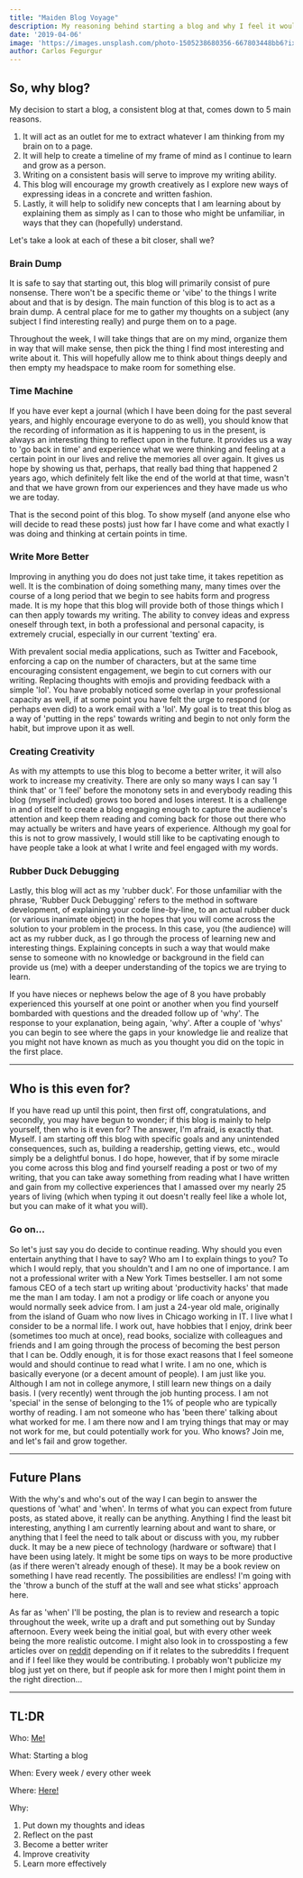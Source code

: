 ```yaml
---
title: "Maiden Blog Voyage"
description: My reasoning behind starting a blog and why I feel it would be helpful for myself and possibly others.
date: '2019-04-06'
image: 'https://images.unsplash.com/photo-1505238680356-667803448bb6?ixlib=rb-1.2.1&ixid=eyJhcHBfaWQiOjEyMDd9&auto=format&fit=crop&w=1350&q=80'
author: Carlos Fegurgur
---
```

## So, why blog?

My decision to start a blog, a consistent blog at that, comes down to 5 main reasons. 
1. It will act as an outlet for me to extract whatever I am thinking from my brain on to a page. 
2. It will help to create a timeline of my frame of mind as I continue to learn and grow as a person. 
3. Writing on a consistent basis will serve to improve my writing ability.
4. This blog will encourage my growth creatively as I explore new ways of expressing ideas in a concrete and written fashion.
5. Lastly, it will help to solidify new concepts that I am learning about by explaining them as simply as I can to those who might be unfamiliar, in ways that they can (hopefully) understand.

Let's take a look at each of these a bit closer, shall we?

### Brain Dump

It is safe to say that starting out, this blog will primarily consist of pure nonsense. There won't be a specific theme or 'vibe' to the things I write about and that is by design. The main function of this blog is to act as a brain dump. A central place for me to gather my thoughts on a subject (any subject I find interesting really) and purge them on to a page.

Throughout the week, I will take things that are on my mind, organize them in way that will make sense, then pick the thing I find most interesting and write about it. This will hopefully allow me to think about things deeply and then empty my headspace to make room for something else.   


### Time Machine

If you have ever kept a journal (which I have been doing for the past several years, and highly encourage everyone to do as well), you should know that the recording of information as it is happening to us in the present, is always an interesting thing to reflect upon in the future. It provides us a way to 'go back in time' and experience what we were thinking and feeling at a certain point in our lives and relive the memories all over again. It gives us hope by showing us that, perhaps, that really bad thing that happened 2 years ago, which definitely felt like the end of the world at that time, wasn't and that we have grown from our experiences and they have made us who we are today. 

That is the second point of this blog. To show myself (and anyone else who will decide to read these posts) just how far I have come and what exactly I was doing and thinking at certain points in time.

### Write More Better

Improving in anything you do does not just take time, it takes repetition as well. It is the combination of doing something many, many times over the course of a long period that we begin to see habits form and progress made. It is my hope that this blog will provide both of those things which I can then apply towards my writing. The ability to convey ideas and express oneself through text, in both a professional and personal capacity, is extremely crucial, especially in our current 'texting' era. 

With prevalent social media applications, such as Twitter and Facebook, enforcing a cap on the number of characters, but at the same time encouraging consistent engagement, we begin to cut corners with our writing. Replacing thoughts with emojis and providing feedback with a simple 'lol'. You have probably noticed some overlap in your professional capacity as well, if at some point you have felt the urge to respond (or perhaps even did) to a work email with a 'lol'. My goal is to treat this blog as a way of 'putting in the reps' towards writing and begin to not only form the habit, but improve upon it as well.

### Creating Creativity

As with my attempts to use this blog to become a better writer, it will also work to increase my creativity. There are only so many ways I can say 'I think that' or 'I feel' before the monotony sets in and everybody reading this blog (myself included) grows too bored and loses interest. It is a challenge in and of itself to create a blog engaging enough to capture the audience's attention and keep them reading and coming back for those out there who may actually be writers and have years of experience. Although my goal for this is not to grow massively, I would still like to be captivating enough to have people take a look at what I write and feel engaged with my words.

### Rubber Duck Debugging

Lastly, this blog will act as my 'rubber duck'. For those unfamiliar with the phrase, 'Rubber Duck Debugging' refers to the method in software development, of explaining your code line-by-line, to an actual rubber duck (or various inanimate object) in the hopes that you will come across the solution to your problem in the process. In this case, you (the audience) will act as my rubber duck, as I go through the process of learning new and interesting things. Explaining concepts in such a way that would make sense to someone with no knowledge or background in the field can provide us (me) with a deeper understanding of the topics we are trying to learn. 

If you have nieces or nephews below the age of 8 you have probably experienced this yourself at one point or another when you find yourself bombarded with questions and the dreaded follow up of 'why'. The response to your explanation, being again, 'why'. After a couple of 'whys' you can begin to see where the gaps in your knowledge lie and realize that you might not have known as much as you thought you did on the topic in the first place. 

---
## Who is this even for?

If you have read up until this point, then first off, congratulations, and secondly, you may have begun to wonder; if this blog is mainly to help yourself, then who is it even for? The answer, I'm afraid, is exactly that. Myself. I am starting off this blog with specific goals and any unintended consequences, such as, building a readership, getting views, etc., would simply be a delightful bonus. I do hope, however, that if by some miracle you come across this blog and find yourself reading a post or two of my writing, that you can take away something from reading what I have written and gain from my collective experiences that I amassed over my nearly 25 years of living (which when typing it out doesn't really feel like a whole lot, but you can make of it what you will).


### Go on...
So let's just say you do decide to continue reading. Why should you even entertain anything that I have to say? Who am I to explain things to you? To which I would reply, that you shouldn't and I am no one of importance. I am not a professional writer with a New York Times bestseller. I am not some famous CEO of a tech start up writing about 'productivity hacks' that made me the man I am today. I am not a prodigy or life coach or anyone you would normally seek advice from. I am just a 24-year old male, originally from the island of Guam who now lives in Chicago working in IT. I live what I consider to be a normal life. I work out, have hobbies that I enjoy, drink beer (sometimes too much at once), read books, socialize with colleagues and friends and I am going through the process of becoming the best person that I can be. Oddly enough, it is for those exact reasons that I feel someone would and should continue to read what I write. I am no one, which is basically everyone (or a decent amount of people). I am just like you. Although I am not in college anymore, I still learn new things on a daily basis. I (very recently) went through the job hunting process. I am not 'special' in the sense of belonging to the 1% of people who are typically worthy of reading. I am not someone who has 'been there' talking about what worked for me. I am there now and I am trying things that may or may not work for me, but could potentially work for you. Who knows? Join me, and let's fail and grow together. 

---
## Future Plans

With the why's and who's out of the way I can begin to answer the questions of 'what' and 'when'. In terms of what you can expect from future posts, as stated above, it really can be anything. Anything I find the least bit interesting, anything I am currently learning about and want to share, or anything that I feel the need to talk about or discuss with you, my rubber duck. It may be a new piece of technology (hardware or software) that I have been using lately. It might be some tips on ways to be more productive (as if there weren't already enough of these). It may be a book review on something I have read recently. The possibilities are endless! I'm going with the 'throw a bunch of the stuff at the wall and see what sticks' approach here. 

As far as 'when' I'll be posting, the plan is to review and research a topic throughout the week, write up a draft and put something out by Sunday afternoon. Every week being the initial goal, but with every other week being the more realistic outcome. I might also look in to crossposting a few articles over on [reddit](www.reddit.com) depending on if it relates to the subreddits I frequent and if I feel like they would be contributing. I probably won't publicize my blog just yet on there, but if people ask for more then I might point them in the right direction...

---
## TL:DR

Who: [Me!](https://carlosaqf.netlify.com/about)

What: Starting a blog

When: Every week / every other week

Where: [Here!](https://carlosaqf.netlify.com/blog/)

Why:
1. Put down my thoughts and ideas
2. Reflect on the past
3. Become a better writer
4. Improve creativity
5. Learn more effectively


